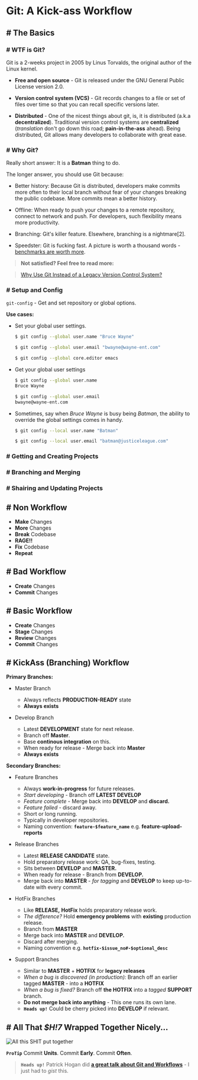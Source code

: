 # Git: A Kick-ass Workflow

## # The Basics

### # WTF is Git?

Git is a 2-weeks project in 2005 by Linus Torvalds, the original author of the Linux kernel.

- **Free and open source** - Git is released under the GNU General Public License version 2.0.

- **Version control system (VCS)** - Git records changes to a file or set of files over time so that you can recall specific versions later.

- **Distributed** - One of the nicest things about git, is, it is distributed (a.k.a **decentralized**). Traditional version control systems are **centralized** (*translation* don&apos;t go down this road; **pain-in-the-ass** ahead). Being distributed, Git allows many developers to collaborate with great ease. 

### # Why Git?

Really short answer: It is a **Batman** thing to do.

The longer answer, you should use Git because:
	
- Better history: Because Git is distributed, developers make commits more often to their local branch without fear of your changes breaking the public codebase. More commits mean a better history.

- Offline: When ready to push your changes to a remote repository, connect to network and push. For developers, such flexibility means more productivity.

- Branching: Git's killer feature. Elsewhere, branching is a nightmare[2].

- Speedster: Git is fucking fast. A picture is worth a thousand words - [benchmarks are worth more](https://git-scm.com/about/small-and-fast). 

> **Not satisfied? Feel free to read more:**

> [Why Use Git Instead of a Legacy Version Control System?](http://www.gitguys.com/topics/why-use-git-instead-of-a-legacy-version-control-system/)

### # Setup and Config
	
`git-config` - Get and set repository or global options.

**Use cases:**

- Set your global user settings.
	
	```bash
	$ git config --global user.name "Bruce Wayne"
	
	$ git config --global user.email "bwayne@wayne-ent.com"
	
	$ git config --global core.editor emacs
	```
- Get your global user settings
	
	```bash
	$ git config --global user.name
	Bruce Wayne
	
	$ git config --global user.email
	bwayne@wayne-ent.com
	```

- Sometimes, say when *Bruce Wayne* is busy being *Batman*, the ability to override the global settings comes in handy.
	
	```bash
	$ git config --local user.name "Batman"
	
	$ git config --local user.email "batman@justiceleague.com"
	```
	
### # Getting and Creating Projects

### # Branching and Merging

### # Shairing and Updating Projects

## # Non Workflow

- **Make** Changes 
- **More** Changes
- **Break** Codebase
- **RAGE!!**
- **Fix** Codebase
- **Repeat**

## # Bad Workflow

- **Create** Changes
- **Commit** Changes
	
## # Basic Workflow

- **Create** Changes
- **Stage** Changes
- **Review** Changes
- **Commit** Changes

## # KickAss (Branching) Workflow

**Primary Branches:**

- Master Branch
	- Always reflects **PRODUCTION-READY** state
	- **Always exists**

- Develop Branch
	- Latest **DEVELOPMENT** state for next release.
	- Branch off **Master**.
	- Base **continous integration** on this.
	- When ready for release - Merge back into **Master**
	- **Always exists**

**Secondary Branches:**

- Feature Branches
	- Always **work-in-progress** for future releases.
	- *Start developing* - Branch off **LATEST DEVELOP** 
	- *Feature complete* - Merge back into **DEVELOP** and **discard.**
	- *Feature failed* - discard away.
	- Short or long running.
	- Typically in developer repositories.
	- Naming convention: **`feature-$feature_name`** e.g. **feature-upload-reports**
	
- Release Branches
	- Latest **RELEASE CANDIDATE** state.
	- Hold preparatory release work: QA, bug-fixes, testing.
	- Sits between **DEVELOP** and **MASTER.**
	- When ready for release - Branch from **DEVELOP.**
	- Merge back into **MASTER** - *for tagging* and **DEVELOP** to keep up-to-date with every commit.
	
- HotFix Branches
	- Like **RELEASE,** **HotFix** holds preparatory release work.
	- *The difference?* Hold **emergency problems** with **existing** production release.
	- Branch from **MASTER**
	- Merge back into **MASTER** and **DEVELOP.**
	- Discard after merging.
	- Naming convention e.g. **`hotfix-$issue_no#-$optional_desc`**
	
- Support Branches
	- Similar to **MASTER** + **HOTFIX** for **legacy releases**
	- *When a bug is discovered (in production):* Branch off an earlier tagged **MASTER** - into a **HOTFIX**
	- *When a bug is fixed?* Branch off **the HOTFIX** into a *tagged* **SUPPORT** branch.
	- **Do not merge back into anything** - This one runs its own lane.
	- **`Heads up!`** Could be cherry picked into **DEVELOP** if relevant.

## # All That *$H!7* Wrapped Together Nicely...

![All this *SHIT* put together](https://dl.dropboxusercontent.com/u/62773211/docs/Git%20Branching%20Workflow%20-%20Patrick%20Hogan.png)
	
	
**`ProTip`** Commit **Units**. Commit **Early**. Commit **Often**.


> **`Heads up!`** Patrick Hogan did **[a great talk about Git and Workflows](https://youtu.be/GYnOwPl8yCE)** - I just had to *gist* this.

